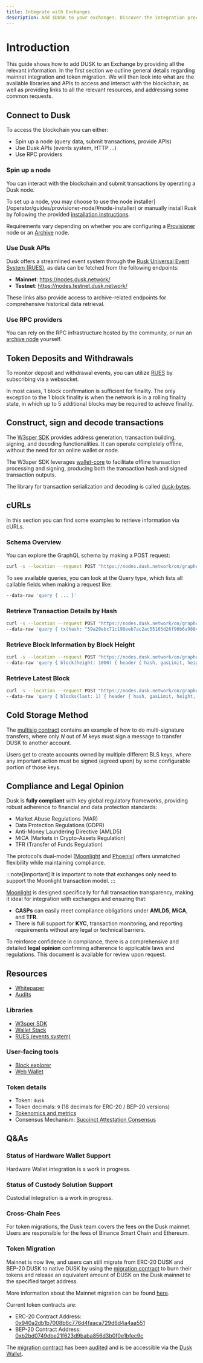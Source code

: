 ```yaml
---
title: Integrate with Exchanges
description: Add $DUSK to your exchanges. Discover the integration process, technical requirements, and support resources.
---
```


# Introduction

This guide shows how to add DUSK to an Exchange by providing all the relevant information. In the first section we outline general details regarding mainnet integration and token migration. We will then look into what are the available libraries and APIs to access and interact with the blockchain, as well as providing links to all the relevant resources, and addressing some common requests.

## Connect to Dusk

To access the blockchain you can either:
- Spin up a node (query data, submit transactions, provide APIs)
- Use Dusk APIs (events system, HTTP ...)
- Use RPC providers

### Spin up a node

You can interact with the blockchain and submit transactions by operating a Dusk node.

To set up a node, you may choose to use the node installer](/operator/guides/provisioner-node/#node-installer) or manually install Rusk by following the provided [installation instructions](/operator/installation).

Requirements vary depending on whether you are configuring a [Provisioner](/operator/provisioner) node or an [Archive](/operator/archive-node) node.

### Use Dusk APIs

Dusk offers a streamlined event system through the [Rusk Universal Event System (RUES)](/developer/integrations/rues), as data can be fetched from the following endpoints:

- **Mainnet**: https://nodes.dusk.network/
- **Testnet**: https://nodes.testnet.dusk.network/

These links also provide access to archive-related endpoints for comprehensive historical data retrieval.

### Use RPC providers

You can rely on the RPC infrastructure hosted by the community, or run an [archive node](/operator/archive-node) yourself.

## Token Deposits and Withdrawals

To monitor deposit and withdrawal events, you can utilize [RUES](/developer/integrations/rues#event-subscriptions) by subscribing via a websocket.

In most cases, 1 block confirmation is sufficient for finality. The only exception to the 1 block finality is when the network is in a rolling finality state, in which up to 5 additional blocks may be required to achieve finality.

## Construct, sign and decode transactions

The [W3sper SDK](https://github.com/dusk-network/rusk/tree/master/w3sper.js) provides address generation, transaction building, signing, and decoding functionalities. It can operate completely offline, without the need for an online wallet or node. 

The W3sper SDK leverages [wallet-core](https://github.com/dusk-network/dusk-wallet-core) to facilitate offline transaction processing and signing, producing both the transaction hash and signed transaction outputs. 

The library for transaction serialization and decoding is called [dusk-bytes](https://github.com/dusk-network/dusk-bytes).

## cURLs

In this section you can find some examples to retrieve information via cURLs.

### Schema Overview

You can explore the GraphQL schema by making a POST request:

```sh
curl -s --location --request POST "https://nodes.dusk.network/on/graphql/query"
```

To see available queries, you can look at the Query type, which lists all callable fields when making a request like:

```sh
--data-raw 'query { ... }'
```

### Retrieve Transaction Details by Hash

```bash
curl -s --location --request POST "https://nodes.dusk.network/on/graphql/query" \
--data-raw 'query { tx(hash: "59a20ebc71c198eeb7ac2ac55165d26f96b6a9884cebee8575be4e429a56c443") { tx { id, gasLimit, gasPrice, txType, callData { contractId, fnName, data }, isDeploy, memo } err, gasSpent, blockHash, blockHeight, blockTimestamp, id, raw } }'
```

### Retrieve Block Information by Block Height

```bash
curl -s --location --request POST "https://nodes.dusk.network/on/graphql/query" \
--data-raw 'query { block(height: 1000) { header { hash, gasLimit, height, prevBlockHash, seed, stateHash, timestamp, version } } }'
```

### Retrieve Latest Block

```bash
curl -s --location --request POST "https://nodes.dusk.network/on/graphql/query" \
--data-raw 'query { blocks(last: 1) { header { hash, gasLimit, height, prevBlockHash, seed, stateHash, timestamp, version } } }'
```
## Cold Storage Method

The [multisig contract](https://github.com/dusk-network/multisig-contract) contains an example of how to do multi-signature transfers, where only *N* out of *M* keys must sign a message to transfer DUSK to another account.

Users get to create accounts owned by multiple different BLS keys, where any important action must be signed (agreed upon) by some configurable portion of those keys.

## Compliance and Legal Opinion

Dusk is **fully compliant** with key global regulatory frameworks, providing robust adherence to financial and data protection standards:

- Market Abuse Regulations (MAR)
- Data Protection Regulations (GDPR)
- Anti-Money Laundering Directive (AMLD5)
- MiCA (Markets in Crypto-Assets Regulation)
- TFR (Transfer of Funds Regulation)

The protocol’s dual-model ([Moonlight](/learn/tx-models#moonlight) and [Phoenix](/learn/tx-models#phoenix)) offers unmatched flexibility while maintaining compliance. 

:::note[Important]
It is important to note that exchanges only need to support the Moonlight transaction model.
::: 

[Moonlight](/learn/tx-models#moonlight) is designed specifically for full transaction transparency, making it ideal for integration with exchanges and ensuring that:

- **CASPs** can easily meet compliance obligations under **AMLD5**, **MiCA**, and **TFR**.
- There is full support for **KYC**, transaction monitoring, and reporting requirements without any legal or technical barriers.

To reinforce confidence in compliance, there is a comprehensive and detailed **legal opinion** confirming adherence to applicable laws and regulations. This document is available for review upon request.


## Resources

- [Whitepaper](https://dusk-cms.ams3.digitaloceanspaces.com/Dusk_Whitepaper_2024_4db72f92a1.pdf)
- [Audits](https://github.com/dusk-network/audits)
### Libraries

- [W3sper SDK](/developer/integrations/w3sper)
- [Wallet Stack](/developer/integrations/wallet-stack)
- [RUES (events system)](/developer/integrations/w3sper)

### User-facing tools

- [Block explorer](https://explorer.dusk.network/)
- [Web Wallet](https://wallet.dusk.network/)

### Token details

- Token: `dusk`
- Token decimals: `9` (18 decimals for ERC-20 / BEP-20 versions)
- [Tokenomics and metrics](https://docs.dusk.network/learn/tokenomics)
- Consensus Mechanism: [Succinct Attestation Consensus](https://docs.dusk.network/learn/deep-dive/succinct-attestation)

  
## Q&As
### Status of Hardware Wallet Support

Hardware Wallet integration is a work in progress.

### Status of Custody Solution Support

Custodial integration is a work in progress.

### Cross-Chain Fees

For token migrations, the Dusk team covers the fees on the Dusk mainnet.
Users are responsible for the fees of Binance Smart Chain and Ethereum.


### Token Migration

Mainnet is now live, and users can still migrate from ERC-20 DUSK and BEP-20 DUSK to native DUSK by using the [migration contract](https://github.com/dusk-network/dusk-migration) to burn their tokens and release an equivalent amount of DUSK on the Dusk mainnet to the specified target address. 

More information about the Mainnet migration can be found [here](/learn/guides/mainnet-migration).

Current token contracts are:
- ERC-20 Contract Address: [0x940a2db1b7008b6c776d4faaca729d6d4a4aa551](https://etherscan.io/address/0x940a2db1b7008b6c776d4faaca729d6d4a4aa551)
- BEP-20 Contract Address: [0xb2bd0749dbe21f623d9baba856d3b0f0e1bfec9c](https://bscscan.com/token/0xb2bd0749dbe21f623d9baba856d3b0f0e1bfec9c)

The [migration contract](https://github.com/dusk-network/dusk-migration) has been [audited](https://github.com/dusk-network/audits/blob/main/core-audits/2024-10_migration-smart-contract-security-assessment_zellic.pdf) and is be accessible via the [Dusk Wallet](https://wallet.dusk.network/).